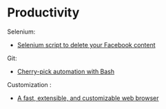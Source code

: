 # Productivity

Selenium:
- [Selenium script to delete your Facebook content](https://github.com/weskerfoot/DeleteFB)

Git:
- [Cherry-pick automation with Bash](https://blog.frankel.ch/cherry-pick-automation-bash/)

Customization :
- [A fast, extensible, and customizable web browser](https://luakit.github.io)


